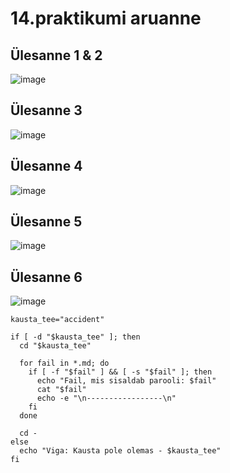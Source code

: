 # 14.praktikumi aruanne

## Ülesanne 1 & 2
![image](https://github.com/Marten221/opsys_Ojasaar/assets/144438767/3f4fc8a3-a335-4885-a8e7-fb6b218d3d24)


## Ülesanne 3
![image](https://github.com/Marten221/opsys_Ojasaar/assets/144438767/43a27c3f-0abb-4e0c-8d40-3007fdfc58b1)

## Ülesanne 4
![image](https://github.com/Marten221/opsys_Ojasaar/assets/144438767/3e1e2266-2401-43c7-a106-4537b271c92b)

## Ülesanne 5
![image](https://github.com/Marten221/opsys_Ojasaar/assets/144438767/88617524-6cc7-4d4c-811a-553742bd53aa)

## Ülesanne 6
![image](https://github.com/Marten221/opsys_Ojasaar/assets/144438767/4e337161-5517-4d94-8810-177e996c256e)

```
kausta_tee="accident"

if [ -d "$kausta_tee" ]; then
  cd "$kausta_tee"

  for fail in *.md; do
    if [ -f "$fail" ] && [ -s "$fail" ]; then
      echo "Fail, mis sisaldab parooli: $fail"
      cat "$fail"
      echo -e "\n-----------------\n"
    fi
  done

  cd -
else
  echo "Viga: Kausta pole olemas - $kausta_tee"
fi
```
